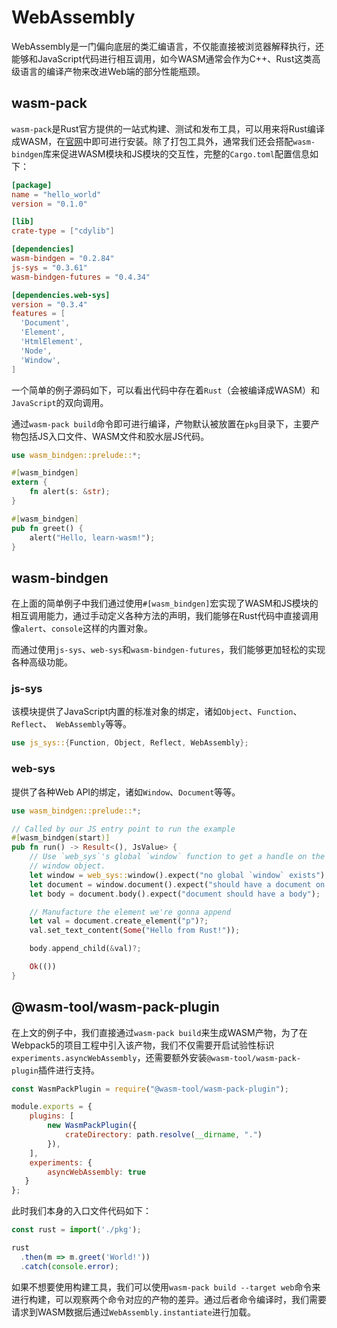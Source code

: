 # WebAssembly

WebAssembly是一门偏向底层的类汇编语言，不仅能直接被浏览器解释执行，还能够和JavaScript代码进行相互调用，如今WASM通常会作为C++、Rust这类高级语言的编译产物来改进Web端的部分性能瓶颈。



## wasm-pack

`wasm-pack`是Rust官方提供的一站式构建、测试和发布工具，可以用来将Rust编译成WASM，在[官网](https://rustwasm.github.io/wasm-pack/)中即可进行安装。除了打包工具外，通常我们还会搭配`wasm-bindgen`库来促进WASM模块和JS模块的交互性，完整的`Cargo.toml`配置信息如下：

``` toml title="Cargo.toml"
[package]
name = "hello_world"
version = "0.1.0"

[lib]
crate-type = ["cdylib"]

[dependencies]
wasm-bindgen = "0.2.84"
js-sys = "0.3.61"
wasm-bindgen-futures = "0.4.34"

[dependencies.web-sys]
version = "0.3.4"
features = [
  'Document',
  'Element',
  'HtmlElement',
  'Node',
  'Window',
]
```

一个简单的例子源码如下，可以看出代码中存在着`Rust`（会被编译成WASM）和`JavaScript`的双向调用。

通过`wasm-pack build`命令即可进行编译，产物默认被放置在`pkg`目录下，主要产物包括JS入口文件、WASM文件和胶水层JS代码。

``` rust title="lib.rs"
use wasm_bindgen::prelude::*;

#[wasm_bindgen]
extern {
    fn alert(s: &str);
}

#[wasm_bindgen]
pub fn greet() {
    alert("Hello, learn-wasm!");
}
```





## wasm-bindgen

在上面的简单例子中我们通过使用`#[wasm_bindgen]`宏实现了WASM和JS模块的相互调用能力，通过手动定义各种方法的声明，我们能够在Rust代码中直接调用像`alert`、`console`这样的内置对象。

而通过使用`js-sys`、`web-sys`和`wasm-bindgen-futures`，我们能够更加轻松的实现各种高级功能。



### js-sys

该模块提供了JavaScript内置的标准对象的绑定，诸如`Object`、`Function`、`Reflect`、` WebAssembly`等等。

``` rust title="lib.rs"
use js_sys::{Function, Object, Reflect, WebAssembly};
```



### web-sys

提供了各种Web API的绑定，诸如`Window`、`Document`等等。

``` rust title="lib.rs"
use wasm_bindgen::prelude::*;

// Called by our JS entry point to run the example
#[wasm_bindgen(start)]
pub fn run() -> Result<(), JsValue> {
    // Use `web_sys`'s global `window` function to get a handle on the global
    // window object.
    let window = web_sys::window().expect("no global `window` exists");
    let document = window.document().expect("should have a document on window");
    let body = document.body().expect("document should have a body");

    // Manufacture the element we're gonna append
    let val = document.create_element("p")?;
    val.set_text_content(Some("Hello from Rust!"));

    body.append_child(&val)?;

    Ok(())
}
```





## @wasm-tool/wasm-pack-plugin

在上文的例子中，我们直接通过`wasm-pack build`来生成WASM产物，为了在Webpack5的项目工程中引入该产物，我们不仅需要开启试验性标识`experiments.asyncWebAssembly`，还需要额外安装`@wasm-tool/wasm-pack-plugin`插件进行支持。

``` js
const WasmPackPlugin = require("@wasm-tool/wasm-pack-plugin");

module.exports = {
    plugins: [
        new WasmPackPlugin({
            crateDirectory: path.resolve(__dirname, ".")
        }),
    ],
    experiments: {
        asyncWebAssembly: true
   }
};
```

此时我们本身的入口文件代码如下：

``` js
const rust = import('./pkg');

rust
  .then(m => m.greet('World!'))
  .catch(console.error);
```



如果不想要使用构建工具，我们可以使用`wasm-pack build --target web`命令来进行构建，可以观察两个命令对应的产物的差异。通过后者命令编译时，我们需要请求到WASM数据后通过`WebAssembly.instantiate`进行加载。

